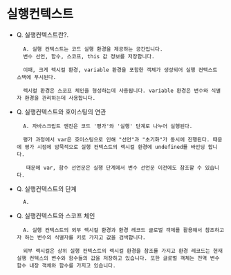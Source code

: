 # 실행컨텍스트

- Q. 실행컨텍스트란?.

  ```
    A. 실행 컨텍스트는 코드 실행 환경을 제공하는 공간입니다.
    변수 선언, 함수, 스코프, this 값 정보를 저장합니다.

    이때, 크게 렉시컬 환경, variable 환경을 포함한 객체가 생성되어 실행 컨텍스트 스택에 푸시된다.

    렉시컬 환경은 스코프 체인을 형성하는데 사용됩니다. variable 환경은 변수와 식별자 환경을 관리하는데 사용합니다.
  ```

- Q. 실행컨텍스트와 호이스팅의 연관

  ```
    A. 자바스크립트 엔진은 코드 '평가'와 '실행' 단계로 나누어 실행된다.

    평가 과정에서 var은 호이스팅으로 인해 "선언"과 "초기화"가 동시에 진행된다. 때문에 평가 시점에 암묵적으로 실행 컨텍스트의 렉시컬 환경에 undefined를 바인딩 합니다.

     때문에 var, 함수 선언문은 실행 단계에서 변수 선언문 이전에도 참조할 수 있습니다.
  ```

- Q. 실행컨텍스트의 단계

  ```
    A.
  ```

- Q. 실행컨텍스트와 스코프 체인

  ```
    A. 실행 컨텍스트의 외부 렉시컬 환경과 환경 레코드 글로벌 객체를 활용해서 참조하고자 하는 변수의 식별자를 키로 가지고 값을 검색합니다.

    외부 렉시컬은 상위 실행 컨텍스트의 렉시컬 환경을 참조를 가지고 환경 레코드는 현재 실행 컨텍스의 변수와 함수들의 값을 저장하고 있습니다. 또한 글로벌 객체는 전역 변수 함수 내장 객체와 함수를 가지고 있습니다.

  ```
